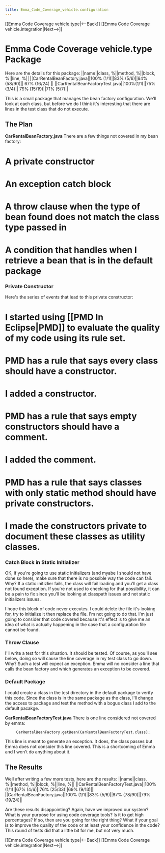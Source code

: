 ```yaml
---
title: Emma_Code_Coverage_vehicle.configuration
---
```

[[Emma Code Coverage vehicle.type|<--Back]] [[Emma Code Coverage vehicle.integration|Next-->]]

# Emma Code Coverage vehicle.type Package

Here are the details for this package:
||name||class, %||method, %||block, %||line, %||
||CarRentalBeanFactory.java||100% (1/1)||83% (5/6)||64% (58/90)|| 67% (16/24) ||
||CarRentalBeanFactoryTest.java||100%(1/1)||75% (3/4)|| 79% (15/19)||71% (5/7)||

This is a small package that manages the bean factory configuration. We'll look at each class, but before we do I think it's interesting that there are lines in the test class that do not execute.

## The Plan
**CarRentalBeanFactory.java**
There are a few things not covered in my bean factory:
# A private constructor
# An exception catch block
# A throw clause when the type of bean found does not match the class type passed in
# A condition that handles when I retrieve a bean that is in the default package

### Private Constructor
Here's the series of events that lead to this private constructor:
# I started using [[PMD In Eclipse|PMD]] to evaluate the quality of my code using its rule set.
# PMD has a rule that says every class should have a constructor. 
# I added a constructor.
# PMD has a rule that says empty constructors should have a comment. 
# I added the comment.
# PMD has a rule that says classes with only static method should have private constructors.
# I made the constructors private to document these classes as utility classes.

### Catch Block in Static Initializer
OK, if you're going to use static initializers (and myabe I should not have done so here), make sure that there is no possible way the code can fail. Why? If a static initizlier fails, the class will fail loading and you'll get a class not found exception. If you're not used to checking for that possibility, it can be a pain to fix since you'll be looking at classpath issues and not static initializers issues.

I hope this block of code never executes. I could delete the file it's looking for, try to initialize it then replace the file. I'm not going to do that. I'm just going to consider that code covered because it's effect is to give me an idea of what is actually happening in the case that a configuration file cannot be found.

### Throw Clause
I'll write a test for this situation. It should be tested. Of course, as you'll see below, doing so will cause the line coverage in my test class to go down. Why? Such a test will expect an exception. Emma will no consider a line that calls the bean factory and which generates an exception to be covered.

### Default Package
I could create a class in the test directory in the default package to verify this code. Since the class is in the same package as the class, I'll change the access to package and test the method with a bogus class I add to the default pacakge.

**CarRentalBeanFactoryTest.java**
There is one line considered not covered by emma:
```
     CarRentalBeanFactory.getBean(CarRentalBeanFactoryTest.class);
```

This line is meant to generate an exception. It does, the class passes but Emma does not consider this line covered. This is a shortcoming of Emma and I won't do anything about it.

## The Results
Well after writing a few more tests, here are the results:
||name||class, %||method, %||block, %||line, %||
||CarRentalBeanFactoryTest.java||100% (1/1)||67%  (4/6)||76%  (25/33)||69%  (9/13)||
||CarRentalBeanFactory.java||100% (1/1)||83%  (5/6)||87%  (78/90)||79%  (19/24)||

Are these results disappointing? Again, have we improved our system? What is your purpose for using code coverage tools? Is it to get high percentages? If so, then are you going for the right thing? What if your goal is to improve the quality of the code or at least your confidence in the code? This round of tests did that a little bit for me, but not very much.

[[Emma Code Coverage vehicle.type|<--Back]] [[Emma Code Coverage vehicle.integration|Next-->]]